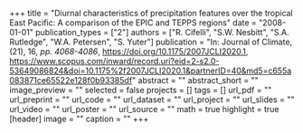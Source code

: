 +++
title = "Diurnal characteristics of precipitation features over the tropical East Pacific: A comparison of the EPIC and TEPPS regions"
date = "2008-01-01"
publication_types = ["2"]
authors = ["R. Cifelli", "S.W. Nesbitt", "S.A. Rutledge", "W.A. Petersen", "S. Yuter"]
publication = "In: Journal of Climate, (21), 16, _pp. 4068-4086_, https://doi.org/10.1175/2007JCLI2020.1, https://www.scopus.com/inward/record.uri?eid=2-s2.0-53649086824&doi=10.1175%2f2007JCLI2020.1&partnerID=40&md5=c655a083871ce65522e128f0b93385df"
abstract = ""
abstract_short = ""
image_preview = ""
selected = false
projects = []
tags = []
url_pdf = ""
url_preprint = ""
url_code = ""
url_dataset = ""
url_project = ""
url_slides = ""
url_video = ""
url_poster = ""
url_source = ""
math = true
highlight = true
[header]
image = ""
caption = ""
+++

